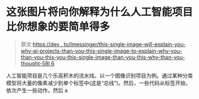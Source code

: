 # 这张图片将向你解释为什么人工智能项目比你想象的要简单得多

> 原文:[https://dev . to/lmessinger/this-single-image-will-explain-you-why-ai-projects-than-you-this-single-image-to-explain-why-you-than-you-this-you-this-single-image-than-you-this-why-than-you-thought-58l 6](https://dev.to/lmessinger/this-single-image-will-explain-to-you-why-ai-projects-are-much-simpler-than-you-thought-58l6)

人工智能项目是几个乐高积木的流水线。以一个图像识别项目为例。通过某种分类模型将大量的像素减少到单个标签中(这是“总线”)。然后，一些代码从标签开始，依次产生一些动作。然后 a